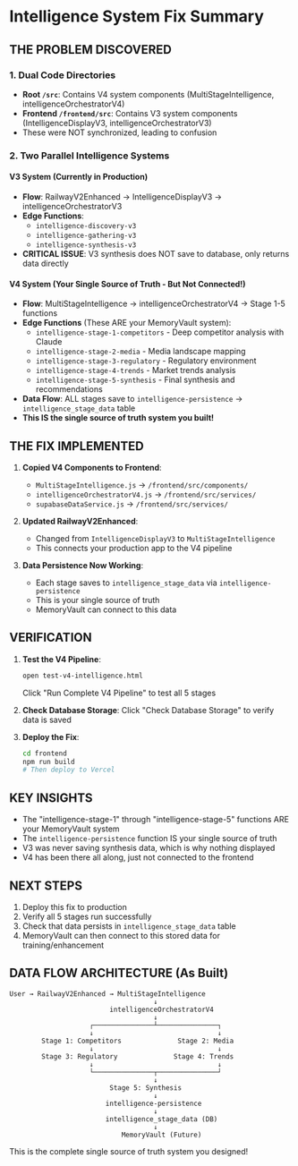 # Intelligence System Fix Summary

## THE PROBLEM DISCOVERED

### 1. Dual Code Directories
- **Root `/src`**: Contains V4 system components (MultiStageIntelligence, intelligenceOrchestratorV4)
- **Frontend `/frontend/src`**: Contains V3 system components (IntelligenceDisplayV3, intelligenceOrchestratorV3)
- These were NOT synchronized, leading to confusion

### 2. Two Parallel Intelligence Systems

#### V3 System (Currently in Production)
- **Flow**: RailwayV2Enhanced → IntelligenceDisplayV3 → intelligenceOrchestratorV3
- **Edge Functions**:
  - `intelligence-discovery-v3`
  - `intelligence-gathering-v3` 
  - `intelligence-synthesis-v3`
- **CRITICAL ISSUE**: V3 synthesis does NOT save to database, only returns data directly

#### V4 System (Your Single Source of Truth - But Not Connected!)
- **Flow**: MultiStageIntelligence → intelligenceOrchestratorV4 → Stage 1-5 functions
- **Edge Functions** (These ARE your MemoryVault system):
  - `intelligence-stage-1-competitors` - Deep competitor analysis with Claude
  - `intelligence-stage-2-media` - Media landscape mapping
  - `intelligence-stage-3-regulatory` - Regulatory environment
  - `intelligence-stage-4-trends` - Market trends analysis
  - `intelligence-stage-5-synthesis` - Final synthesis and recommendations
- **Data Flow**: ALL stages save to `intelligence-persistence` → `intelligence_stage_data` table
- **This IS the single source of truth system you built!**

## THE FIX IMPLEMENTED

1. **Copied V4 Components to Frontend**:
   - `MultiStageIntelligence.js` → `/frontend/src/components/`
   - `intelligenceOrchestratorV4.js` → `/frontend/src/services/`
   - `supabaseDataService.js` → `/frontend/src/services/`

2. **Updated RailwayV2Enhanced**:
   - Changed from `IntelligenceDisplayV3` to `MultiStageIntelligence`
   - This connects your production app to the V4 pipeline

3. **Data Persistence Now Working**:
   - Each stage saves to `intelligence_stage_data` via `intelligence-persistence`
   - This is your single source of truth
   - MemoryVault can connect to this data

## VERIFICATION

1. **Test the V4 Pipeline**:
   ```bash
   open test-v4-intelligence.html
   ```
   Click "Run Complete V4 Pipeline" to test all 5 stages

2. **Check Database Storage**:
   Click "Check Database Storage" to verify data is saved

3. **Deploy the Fix**:
   ```bash
   cd frontend
   npm run build
   # Then deploy to Vercel
   ```

## KEY INSIGHTS

- The "intelligence-stage-1" through "intelligence-stage-5" functions ARE your MemoryVault system
- The `intelligence-persistence` function IS your single source of truth
- V3 was never saving synthesis data, which is why nothing displayed
- V4 has been there all along, just not connected to the frontend

## NEXT STEPS

1. Deploy this fix to production
2. Verify all 5 stages run successfully 
3. Check that data persists in `intelligence_stage_data` table
4. MemoryVault can then connect to this stored data for training/enhancement

## DATA FLOW ARCHITECTURE (As Built)

```
User → RailwayV2Enhanced → MultiStageIntelligence
                                    ↓
                         intelligenceOrchestratorV4
                                    ↓
                    ┌───────────────┴───────────────┐
                    ↓                               ↓
        Stage 1: Competitors              Stage 2: Media
                    ↓                               ↓
        Stage 3: Regulatory              Stage 4: Trends
                    ↓                               ↓
                    └───────────────┬───────────────┘
                                    ↓
                         Stage 5: Synthesis
                                    ↓
                        intelligence-persistence
                                    ↓
                        intelligence_stage_data (DB)
                                    ↓
                            MemoryVault (Future)
```

This is the complete single source of truth system you designed!